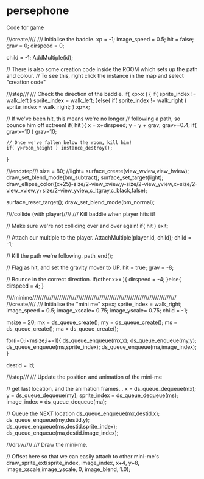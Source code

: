 persephone
==========

Code for game



///create////
/// Initialise the baddie.
xp = -1;
image_speed = 0.5;
hit = false;
grav = 0;
dirspeed = 0;

child = -1;
AddMultiple(id);

// There is also some creation code inside the ROOM which sets up the path and colour.
// To see this, right click the instance in the map and select "creation code"




///step///
/// Check the direction of the baddie. 
if( xp>x ) {
    if(  sprite_index != walk_left ) sprite_index = walk_left;
}else{
    if(  sprite_index != walk_right ) sprite_index = walk_right;
}
xp=x;


// If we've been hit, this means we're no longer 
// following a path, so bounce him off sctreen!
if( hit ){
    x = x+dirspeed;
    y = y + grav;
    grav+=0.4;
    if( grav>=10 ) grav=10;

    // Once we've fallen below the room, kill him!
    if( y>room_height ) instance_destroy();
}





///endstep///
size = 80;
//light= surface_create(view_wview,view_hview);
draw_set_blend_mode(bm_subtract);
surface_set_target(light);
draw_ellipse_color((x+25)-size/2-view_xview,y-size/2-view_yview,x+size/2-view_xview,y+size/2-view_yview,c_ltgray,c_black,false);

surface_reset_target();
draw_set_blend_mode(bm_normal);

////collide (with player)////
/// Kill baddie when player hits it!

// Make sure we're not colliding over and over again!
if( hit ) exit;

// Attach our multiple to the player.
AttachMultiple(player.id, child);
child = -1;

// Kill the path we're following.
path_end();

// Flag as hit, and set the gravity mover to UP.
hit = true;
grav = -8;

// Bounce in the correct direction.
if(other.x>x ){
    dirspeed = -4;
}else{
    dirspeed = 4;
}



////minime///////////////////////////////////////////////////////////////////////////
///create////
/// Initialise the "mini me"
xp=x;
sprite_index = walk_right;
image_speed = 0.5;
image_xscale= 0.75;
image_yscale= 0.75;
child = -1;

msize = 20;
mx = ds_queue_create();
my = ds_queue_create();
ms = ds_queue_create();
ma = ds_queue_create();

for(i=0;i<msize;i+=1){
    ds_queue_enqueue(mx,x);
    ds_queue_enqueue(my,y);
    ds_queue_enqueue(ms,sprite_index);
    ds_queue_enqueue(ma,image_index);
}

destid = id;


///step///
/// Update the position and animation of the mini-me


// get last location, and the animation frames...
x = ds_queue_dequeue(mx);
y = ds_queue_dequeue(my);
sprite_index = ds_queue_dequeue(ms);
image_index = ds_queue_dequeue(ma);

// Queue the NEXT location
ds_queue_enqueue(mx,destid.x);
ds_queue_enqueue(my,destid.y);
ds_queue_enqueue(ms,destid.sprite_index);
ds_queue_enqueue(ma,destid.image_index);

///drsw////
/// Draw the mini-me.

// Offset here so that we can easily attach to other mini-me's
draw_sprite_ext(sprite_index, image_index, x+4, y+8, image_xscale,image_yscale, 0, image_blend, 1.0);




